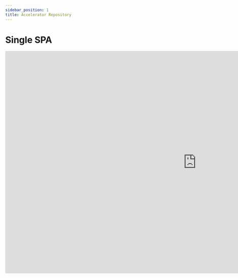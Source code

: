 ```yaml
---
sidebar_position: 1
title: Accelerator Repository
---
```


# Single SPA

<embed width="1200px" height="700px" src="https://drive.google.com/file/d/1bCvAD7vLWq7w-Y8J-AaKYipCigA-0Wux/preview" type="application/pdf"></embed>